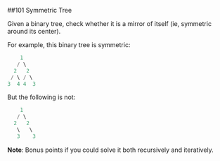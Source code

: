 ##101 Symmetric Tree

Given a binary tree, check whether it is a mirror of itself (ie, symmetric around its center).

For example, this binary tree is symmetric:
```java
    1
   / \
  2   2
 / \ / \
3  4 4  3
```
But the following is not:
```java
    1
   / \
  2   2
   \   \
   3    3
```
**Note**:
Bonus points if you could solve it both recursively and iteratively.